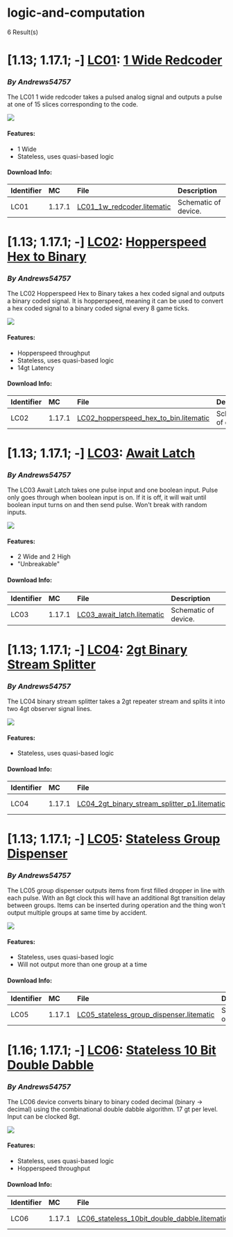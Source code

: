 # logic-and-computation
6 Result(s)

# [1.13; 1.17.1; -] [LC01](LC01%201%20Wide%20Redcoder): [1 Wide Redcoder](LC01%201%20Wide%20Redcoder/LC01_1_Wide_Redcoder.pdf)
### *By Andrews54757*

The LC01 1 wide redcoder takes a pulsed analog signal and outputs a pulse at one of 15 slices corresponding to the code.

<img src="LC01%201%20Wide%20Redcoder/redcoder.png?raw=1">

#### Features:
- 1 Wide
- Stateless, uses quasi-based logic

#### Download Info:
|Identifier   | MC       | File                                                                                        | Description           |
|------------ |:-------- |:------------------------------------------------------------------------------------------- |:----------------------|
|LC01         | 1.17.1   | [LC01_1w_redcoder.litematic](LC01%201%20Wide%20Redcoder/LC01_1w_redcoder.litematic?raw=1)   | Schematic of device.  |



# [1.13; 1.17.1; -] [LC02](LC02%20Hopperspeed%20Hex%20to%20Binary): [Hopperspeed Hex to Binary](LC02%20Hopperspeed%20Hex%20to%20Binary/LC02_Hopperspeed_Hex_to_Binary.pdf)
### *By Andrews54757*

The LC02 Hopperspeed Hex to Binary takes a hex coded signal and outputs a binary coded signal. It is hopperspeed, meaning it can be used to convert a hex coded signal to a binary coded signal every 8 game ticks.

<img src="LC02%20Hopperspeed%20Hex%20to%20Binary/hextobin.png?raw=1">

#### Features:
- Hopperspeed throughput
- Stateless, uses quasi-based logic
- 14gt Latency

#### Download Info:
|Identifier   | MC       | File                                                                                                                          | Description           |
|------------ |:-------- |:----------------------------------------------------------------------------------------------------------------------------- |:----------------------|
|LC02         | 1.17.1   | [LC02_hopperspeed_hex_to_bin.litematic](LC02%20Hopperspeed%20Hex%20to%20Binary/LC02_hopperspeed_hex_to_bin.litematic?raw=1)   | Schematic of device.  |



# [1.13; 1.17.1; -] [LC03](LC03%20Await%20Latch): [Await Latch](LC03%20Await%20Latch/LC03_Await_Latch.pdf)
### *By Andrews54757*

The LC03 Await Latch takes one pulse input and one boolean input. Pulse only goes through when boolean input is on. If it is off, it will wait until boolean input turns on and then send pulse. Won't break with random inputs.

<img src="LC03%20Await%20Latch/awaitlatch.png?raw=1">

#### Features:
- 2 Wide and 2 High
- "Unbreakable"

#### Download Info:
|Identifier   | MC       | File                                                                                  | Description           |
|------------ |:-------- |:------------------------------------------------------------------------------------- |:----------------------|
|LC03         | 1.17.1   | [LC03_await_latch.litematic](LC03%20Await%20Latch/LC03_await_latch.litematic?raw=1)   | Schematic of device.  |



# [1.13; 1.17.1; -] [LC04](LC04%202gt%20Binary%20Stream%20Splitter): [2gt Binary Stream Splitter](LC04%202gt%20Binary%20Stream%20Splitter/LC04_2gt_Binary_Stream_Splitter.pdf)
### *By Andrews54757*

The LC04 binary stream splitter takes a 2gt repeater stream and splits it into two 4gt observer signal lines.

<img src="LC04%202gt%20Binary%20Stream%20Splitter/stream_split.png?raw=1">

#### Features:
- Stateless, uses quasi-based logic

#### Download Info:
|Identifier   | MC       | File                                                                                                                                         | Description           |
|------------ |:-------- |:-------------------------------------------------------------------------------------------------------------------------------------------- |:----------------------|
|LC04         | 1.17.1   | [LC04_2gt_binary_stream_splitter_p1.litematic](LC04%202gt%20Binary%20Stream%20Splitter/LC04_2gt_binary_stream_splitter_p1.litematic?raw=1)   | Schematic of device.  |



# [1.13; 1.17.1; -] [LC05](LC05%20Stateless%20Group%20Dispenser): [Stateless Group Dispenser](LC05%20Stateless%20Group%20Dispenser/LC05_Stateless_Group_Dispenser.pdf)
### *By Andrews54757*

The LC05 group dispenser outputs items from first filled dropper in line with each pulse. With an 8gt clock this will have an additional 8gt transition delay between groups. Items can be inserted during operation and the thing won't output multiple groups at same time by accident.

<img src="LC05%20Stateless%20Group%20Dispenser/dispense.png?raw=1">

#### Features:
- Stateless, uses quasi-based logic
- Will not output more than one group at a time

#### Download Info:
|Identifier   | MC       | File                                                                                                                              | Description           |
|------------ |:-------- |:--------------------------------------------------------------------------------------------------------------------------------- |:----------------------|
|LC05         | 1.17.1   | [LC05_stateless_group_dispenser.litematic](LC05%20Stateless%20Group%20Dispenser/LC05_stateless_group_dispenser.litematic?raw=1)   | Schematic of device.  |



# [1.16; 1.17.1; -] [LC06](LC06%20Stateless%2010%20Bit%20Double%20Dabble): [Stateless 10 Bit Double Dabble](LC06%20Stateless%2010%20Bit%20Double%20Dabble/LC06_Stateless_10_Bit_Double_Dabble.pdf)
### *By Andrews54757*

The LC06 device converts binary to binary coded decimal (binary -> decimal) using the combinational double dabble algorithm. 17 gt per level. Input can be clocked 8gt.

<img src="LC06%20Stateless%2010%20Bit%20Double%20Dabble/doubledabble.png?raw=1">

#### Features:
- Stateless, uses quasi-based logic
- Hopperspeed throughput

#### Download Info:
|Identifier   | MC       | File                                                                                                                                               | Description           |
|------------ |:-------- |:-------------------------------------------------------------------------------------------------------------------------------------------------- |:----------------------|
|LC06         | 1.17.1   | [LC06_stateless_10bit_double_dabble.litematic](LC06%20Stateless%2010%20Bit%20Double%20Dabble/LC06_stateless_10bit_double_dabble.litematic?raw=1)   | Schematic of device.  |

